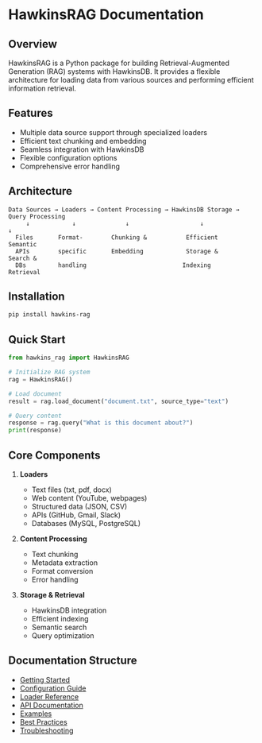 # HawkinsRAG Documentation

## Overview
HawkinsRAG is a Python package for building Retrieval-Augmented Generation (RAG) systems with HawkinsDB. It provides a flexible architecture for loading data from various sources and performing efficient information retrieval.

## Features
- Multiple data source support through specialized loaders
- Efficient text chunking and embedding
- Seamless integration with HawkinsDB
- Flexible configuration options
- Comprehensive error handling

## Architecture
```
Data Sources → Loaders → Content Processing → HawkinsDB Storage → Query Processing
     ↓            ↓              ↓                    ↓               ↓
  Files       Format-        Chunking &           Efficient        Semantic
  APIs        specific       Embedding            Storage &        Search &
  DBs         handling                           Indexing         Retrieval
```

## Installation

```bash
pip install hawkins-rag
```

## Quick Start

```python
from hawkins_rag import HawkinsRAG

# Initialize RAG system
rag = HawkinsRAG()

# Load document
result = rag.load_document("document.txt", source_type="text")

# Query content
response = rag.query("What is this document about?")
print(response)
```

## Core Components

1. **Loaders**
   - Text files (txt, pdf, docx)
   - Web content (YouTube, webpages)
   - Structured data (JSON, CSV)
   - APIs (GitHub, Gmail, Slack)
   - Databases (MySQL, PostgreSQL)

2. **Content Processing**
   - Text chunking
   - Metadata extraction
   - Format conversion
   - Error handling

3. **Storage & Retrieval**
   - HawkinsDB integration
   - Efficient indexing
   - Semantic search
   - Query optimization

## Documentation Structure

- [Getting Started](./getting_started.md)
- [Configuration Guide](./configuration.md)
- [Loader Reference](./loaders/index.md)
- [API Documentation](./api_reference.md)
- [Examples](../examples/README.md)
- [Best Practices](./best_practices.md)
- [Troubleshooting](./troubleshooting.md)
